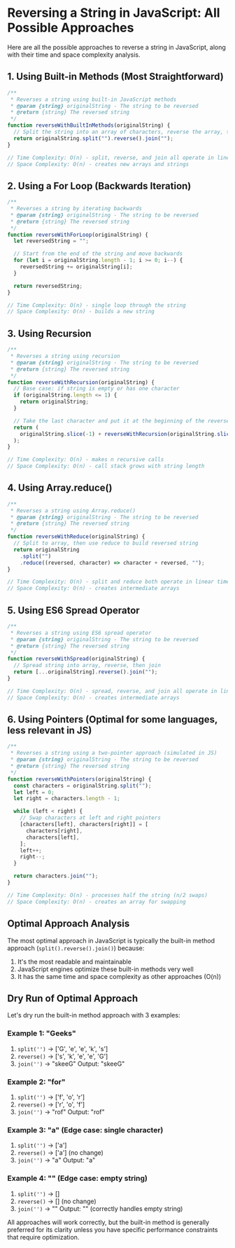 # Reversing a String in JavaScript: All Possible Approaches

Here are all the possible approaches to reverse a string in JavaScript, along with their time and space complexity analysis.

## 1. Using Built-in Methods (Most Straightforward)

```javascript
/**
 * Reverses a string using built-in JavaScript methods
 * @param {string} originalString - The string to be reversed
 * @return {string} The reversed string
 */
function reverseWithBuiltInMethods(originalString) {
  // Split the string into an array of characters, reverse the array, then join back to string
  return originalString.split("").reverse().join("");
}

// Time Complexity: O(n) - split, reverse, and join all operate in linear time
// Space Complexity: O(n) - creates new arrays and strings
```

## 2. Using a For Loop (Backwards Iteration)

```javascript
/**
 * Reverses a string by iterating backwards
 * @param {string} originalString - The string to be reversed
 * @return {string} The reversed string
 */
function reverseWithForLoop(originalString) {
  let reversedString = "";

  // Start from the end of the string and move backwards
  for (let i = originalString.length - 1; i >= 0; i--) {
    reversedString += originalString[i];
  }

  return reversedString;
}

// Time Complexity: O(n) - single loop through the string
// Space Complexity: O(n) - builds a new string
```

## 3. Using Recursion

```javascript
/**
 * Reverses a string using recursion
 * @param {string} originalString - The string to be reversed
 * @return {string} The reversed string
 */
function reverseWithRecursion(originalString) {
  // Base case: if string is empty or has one character
  if (originalString.length <= 1) {
    return originalString;
  }

  // Take the last character and put it at the beginning of the reversed substring
  return (
    originalString.slice(-1) + reverseWithRecursion(originalString.slice(0, -1))
  );
}

// Time Complexity: O(n) - makes n recursive calls
// Space Complexity: O(n) - call stack grows with string length
```

## 4. Using Array.reduce()

```javascript
/**
 * Reverses a string using Array.reduce()
 * @param {string} originalString - The string to be reversed
 * @return {string} The reversed string
 */
function reverseWithReduce(originalString) {
  // Split to array, then use reduce to build reversed string
  return originalString
    .split("")
    .reduce((reversed, character) => character + reversed, "");
}

// Time Complexity: O(n) - split and reduce both operate in linear time
// Space Complexity: O(n) - creates intermediate arrays
```

## 5. Using ES6 Spread Operator

```javascript
/**
 * Reverses a string using ES6 spread operator
 * @param {string} originalString - The string to be reversed
 * @return {string} The reversed string
 */
function reverseWithSpread(originalString) {
  // Spread string into array, reverse, then join
  return [...originalString].reverse().join("");
}

// Time Complexity: O(n) - spread, reverse, and join all operate in linear time
// Space Complexity: O(n) - creates intermediate arrays
```

## 6. Using Pointers (Optimal for some languages, less relevant in JS)

```javascript
/**
 * Reverses a string using a two-pointer approach (simulated in JS)
 * @param {string} originalString - The string to be reversed
 * @return {string} The reversed string
 */
function reverseWithPointers(originalString) {
  const characters = originalString.split("");
  let left = 0;
  let right = characters.length - 1;

  while (left < right) {
    // Swap characters at left and right pointers
    [characters[left], characters[right]] = [
      characters[right],
      characters[left],
    ];
    left++;
    right--;
  }

  return characters.join("");
}

// Time Complexity: O(n) - processes half the string (n/2 swaps)
// Space Complexity: O(n) - creates an array for swapping
```

## Optimal Approach Analysis

The most optimal approach in JavaScript is typically the built-in method approach (`split().reverse().join()`) because:

1. It's the most readable and maintainable
2. JavaScript engines optimize these built-in methods very well
3. It has the same time and space complexity as other approaches (O(n))

## Dry Run of Optimal Approach

Let's dry run the built-in method approach with 3 examples:

### Example 1: "Geeks"

1. `split('')` → ['G', 'e', 'e', 'k', 's']
2. `reverse()` → ['s', 'k', 'e', 'e', 'G']
3. `join('')` → "skeeG"
   Output: "skeeG"

### Example 2: "for"

1. `split('')` → ['f', 'o', 'r']
2. `reverse()` → ['r', 'o', 'f']
3. `join('')` → "rof"
   Output: "rof"

### Example 3: "a" (Edge case: single character)

1. `split('')` → ['a']
2. `reverse()` → ['a'] (no change)
3. `join('')` → "a"
   Output: "a"

### Example 4: "" (Edge case: empty string)

1. `split('')` → []
2. `reverse()` → [] (no change)
3. `join('')` → ""
   Output: "" (correctly handles empty string)

All approaches will work correctly, but the built-in method is generally preferred for its clarity unless you have specific performance constraints that require optimization.
